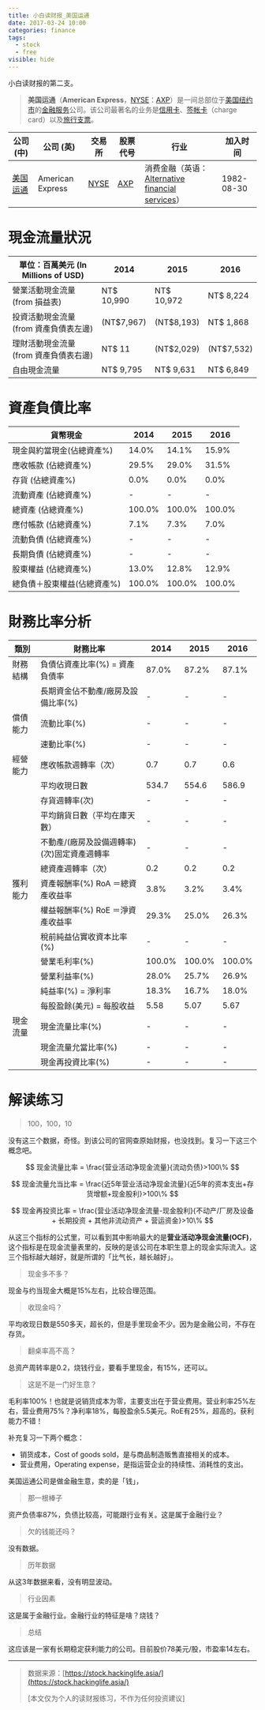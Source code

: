 ```yaml
---
title: 小白读财报_美国运通
date: 2017-03-24 10:00
categories: finance
tags:
  - stock
  - free
visible: hide
---
```


小白读财报的第二支。

>**美国运通**（**American Express**，[NYSE](https://www.wikiwand.com/zh-hans/%E7%B4%90%E7%B4%84%E8%AD%89%E5%88%B8%E4%BA%A4%E6%98%93%E6%89%80)：[AXP](http://www.nyse.com/quote/XNYS:AXP)）是一间总部位于[美国](https://www.wikiwand.com/zh-hans/%E7%BE%8E%E5%9C%8B)[纽约市](https://www.wikiwand.com/zh-hans/%E7%B4%90%E7%B4%84%E5%B8%82)的[金融服务](https://www.wikiwand.com/zh-hans/%E9%87%91%E8%9E%8D%E6%9C%8D%E5%8B%99%E6%A5%AD)公司。该公司最著名的业务是[信用卡](https://www.wikiwand.com/zh-hans/%E4%BF%A1%E7%94%A8%E5%8D%A1)、[签帐卡](https://www.wikiwand.com/zh-hans/%E7%AD%BE%E5%B8%90%E5%8D%A1)（charge card）以及[旅行支票](https://www.wikiwand.com/zh-hans/%E6%97%85%E8%A1%8C%E6%94%AF%E7%A5%A8)。

| 公司 (中)                                   | 公司 (英)           | 交易所                                      | 股票代号                                     | 行业                                       | 加入时间       |
| ---------------------------------------- | ---------------- | ---------------------------------------- | ---------------------------------------- | ---------------------------------------- | ---------- |
| [美国运通](https://www.wikiwand.com/zh-hans/%E7%BE%8E%E5%9B%BD%E8%BF%90%E9%80%9A) | American Express | [NYSE](https://www.wikiwand.com/zh-hans/%E7%BA%BD%E7%BA%A6%E8%AF%81%E5%88%B8%E4%BA%A4%E6%98%93%E6%89%80) | [AXP](http://www.nyse.com/about/listed/quickquote.html?ticker=axp) | 消费金融（英语：[Alternative financial services](https://www.wikiwand.com/en/Alternative_financial_services)） | 1982-08-30 |

# 現金流量狀況

| 單位：百萬美元 (In Millions of USD) | 2014       | 2015       | 2016       |
| ---------------------------- | ---------- | ---------- | ---------- |
| 營業活動現金流量(from 損益表)           | NT$ 10,990 | NT$ 10,972 | NT$ 8,224  |
| 投資活動現金流量(from 資產負債表左邊)       | (NT$7,967) | (NT$8,193) | NT$ 1,868  |
| 理財活動現金流量(from 資產負債表右邊)       | NT$ 11     | (NT$2,029) | (NT$7,532) |
| 自由現金流量                       | NT$ 9,795  | NT$ 9,631  | NT$ 6,849  |

# 資產負債比率

| 貨幣現金            | 2014   | 2015   | 2016   |
| --------------- | ------ | ------ | ------ |
| 現金與約當現金(佔總資產%)  | 14.0%  | 14.1%  | 15.9%  |
| 應收帳款 (佔總資產%)    | 29.5%  | 29.0%  | 31.5%  |
| 存貨 (佔總資產%)      | 0.0%   | 0.0%   | 0.0%   |
| 流動資產 (佔總資產%)    | -      | -      | -      |
| 總資產 (佔總資產%)     | 100.0% | 100.0% | 100.0% |
| 應付帳款 (佔總資產%)    | 7.1%   | 7.3%   | 7.0%   |
| 流動負債 (佔總資產%)    | -      | -      | -      |
| 長期負債 (佔總資產%)    | -      | -      | -      |
| 股東權益 (佔總資產%)    | 13.0%  | 12.8%  | 12.9%  |
| 總負債＋股東權益(佔總資產%) | 100.0% | 100.0% | 100.0% |

# 財務比率分析

| 類別   | 財務比率                     | 2014   | 2015   | 2016   |
| ---- | ------------------------ | ------ | ------ | ------ |
| 財務結構 | 負債佔資產比率(%) = 資產負債率       | 87.0%  | 87.2%  | 87.1%  |
|      | 長期資金佔不動產/廠房及設備比率(%)      | -      | -      | -      |
| 償債能力 | 流動比率(%)                  | -      | -      | -      |
|      | 速動比率(%)                  | -      | -      | -      |
| 經營能力 | 應收帳款週轉率（次）               | 0.7    | 0.7    | 0.6    |
|      | 平均收現日數                   | 534.7  | 554.6  | 586.9  |
|      | 存貨週轉率(次)                 | -      | -      | -      |
|      | 平均銷貨日數（平均在庫天數）           | -      | -      | -      |
|      | 不動產/(廠房及設備週轉率)(次)固定資產週轉率 | -      | -      | -      |
|      | 總資產週轉率（次）                | 0.2    | 0.2    | 0.2    |
| 獲利能力 | 資產報酬率(%) RoA ＝總資產收益率     | 3.8%   | 3.2%   | 3.4%   |
|      | 權益報酬率(%) RoE ＝淨資產收益率     | 29.3%  | 25.0%  | 26.3%  |
|      | 稅前純益佔實收資本比率(%)           | -      | -      | -      |
|      | 營業毛利率(%)                 | 100.0% | 100.0% | 100.0% |
|      | 營業利益率(%)                 | 28.0%  | 25.7%  | 26.9%  |
|      | 純益率(%) = 淨利率             | 18.3%  | 16.7%  | 18.0%  |
|      | 每股盈餘(美元) = 每股收益          | 5.58   | 5.07   | 5.67   |
| 現金流量 | 現金流量比率(%)                | -      | -      | -      |
|      | 現金流量允當比率(%)              | -      | -      | -      |
|      | 現金再投資比率(%)               | -      | -      | -      |

# 解读练习

> 100，100，10

没有这三个数据，奇怪。到该公司的官网查原始财报，也没找到。复习一下这三个概念吧。

$$
现金流量比率 = \frac{营业活动净现金流量}{流动负债}>100\%
$$

$$
现金流量允当比率 = \frac{近5年营业活动净现金流量}{近5年的资本支出+存货增额+现金股利}>100\%
$$

$$
现金再投资比率 = \frac{营业活动净现金流量-现金股利}{不动产/厂房及设备 + 长期投资 + 其他非流动资产 + 营运资金}>10\%
$$

从这三个指标的公式里，可以看到其中影响最大的是**营业活动净现金流量(OCF)**，这个指标是在现金流量表里的，反映的是该公司在本职生意上的现金实际流入。这三个指标越大越好，就是所谓的「比气长，越长越好」。

> 现金多不多？

现金与约当现金大概是15%左右，比较合理范围。

> 收现金吗？

平均收现日数是550多天，超长的，但是手里现金不少。因为是金融公司，不存在存货。

> 翻桌率高不高？

总资产周转率是0.2，烧钱行业，要看手里现金，有15%，还可以。

> 这是不是一门好生意？

毛利率100%！也就是说销货成本为零，主要支出在于营业费用。营业利率25%左右，营业费用75%？净利率18%，每股盈余5.5美元。RoE有25%，超高的。获利能力不错！

补充复习一下两个概念：

- 销货成本，Cost of goods sold，是与商品制造贩售直接相关的成本。
- 营业费用，Operating expense，是指运营企业的持续性、消耗性的支出。

美国运通公司是做金融生意，卖的是「钱」，

> 那一根棒子

资产负债率87%，负债比较高，可能跟行业有关。这是属于金融行业？

> 欠的钱能还吗？

没有数据。

> 历年数据

从这3年数据来看，没有明显波动。

> 行业因素

这是属于金融行业。金融行业的特征是啥？烧钱？

> 总结

这应该是一家有长期稳定获利能力的公司。目前股价78美元/股，市盈率14左右。

---

>数据来源：[https://stock.hackinglife.asia/](https://stock.hackinglife.asia/)
>
>[本文仅为个人的读财报练习，不作为任何投资建议]

